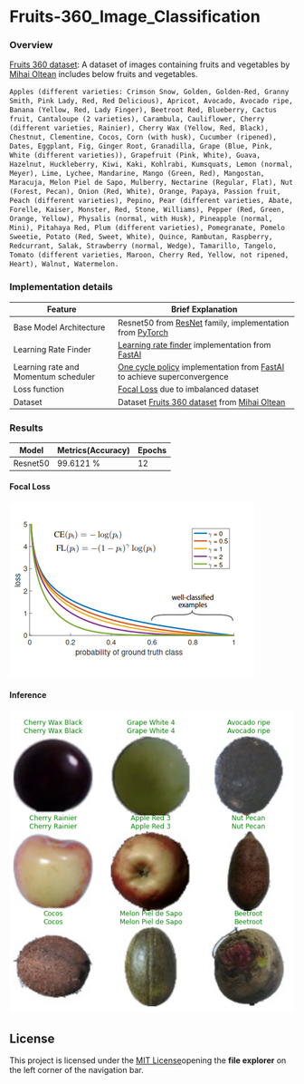 # Fruits-360_Image_Classification


### Overview

[Fruits 360 dataset](https://www.kaggle.com/moltean/fruits): A dataset of images containing fruits and vegetables by [Mihai Oltean](https://www.kaggle.com/moltean) includes below fruits and vegetables.

  
~~~~
Apples (different varieties: Crimson Snow, Golden, Golden-Red, Granny Smith, Pink Lady, Red, Red Delicious), Apricot, Avocado, Avocado ripe, Banana (Yellow, Red, Lady Finger), Beetroot Red, Blueberry, Cactus fruit, Cantaloupe (2 varieties), Carambula, Cauliflower, Cherry (different varieties, Rainier), Cherry Wax (Yellow, Red, Black), Chestnut, Clementine, Cocos, Corn (with husk), Cucumber (ripened), Dates, Eggplant, Fig, Ginger Root, Granadilla, Grape (Blue, Pink, White (different varieties)), Grapefruit (Pink, White), Guava, Hazelnut, Huckleberry, Kiwi, Kaki, Kohlrabi, Kumsquats, Lemon (normal, Meyer), Lime, Lychee, Mandarine, Mango (Green, Red), Mangostan, Maracuja, Melon Piel de Sapo, Mulberry, Nectarine (Regular, Flat), Nut (Forest, Pecan), Onion (Red, White), Orange, Papaya, Passion fruit, Peach (different varieties), Pepino, Pear (different varieties, Abate, Forelle, Kaiser, Monster, Red, Stone, Williams), Pepper (Red, Green, Orange, Yellow), Physalis (normal, with Husk), Pineapple (normal, Mini), Pitahaya Red, Plum (different varieties), Pomegranate, Pomelo Sweetie, Potato (Red, Sweet, White), Quince, Rambutan, Raspberry, Redcurrant, Salak, Strawberry (normal, Wedge), Tamarillo, Tangelo, Tomato (different varieties, Maroon, Cherry Red, Yellow, not ripened, Heart), Walnut, Watermelon.
~~~~
  

### Implementation details

| Feature | Brief Explanation |
| ------ | ------ |
| Base Model Architecture | Resnet50 from [ResNet](https://arxiv.org/abs/1512.03385) family, implementation from [PyTorch](https://pytorch.org/)|
| Learning Rate Finder | [Learning rate finder](https://arxiv.org/abs/1506.01186) implementation from [FastAI](https://www.fast.ai/) |
| Learning rate and Momentum scheduler| [One cycle policy](https://arxiv.org/abs/1803.09820) implementation from [FastAI](https://www.fast.ai/) to achieve superconvergence |
| Loss function| [Focal Loss](https://arxiv.org/pdf/1708.02002.pdf) due to imbalanced dataset |
| Dataset | Dataset [Fruits 360 dataset](https://www.kaggle.com/moltean/fruits) from [Mihai Oltean](https://www.kaggle.com/moltean) |

  
  

### Results

| Model | Metrics(Accuracy) | Epochs |
| ------ | ------ | ------ |
| Resnet50 | 99.6121 % | 12 |

  
#### Focal Loss

![Alt text](https://github.com/gurucharanmk/Fruits-360_Image_Classification/blob/main/images/loss.png )

#### Inference

![Alt text](https://github.com/gurucharanmk/Fruits-360_Image_Classification/blob/main/images/results.png )

  

## License

This project is licensed under the [MIT License](https://github.com/gurucharanmk/Fruits-360_Image_Classification/blob/main/LICENSE)opening the **file explorer** on the left corner of the navigation bar.
